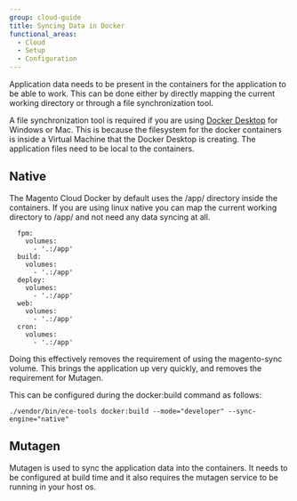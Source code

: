 ```yaml
---
group: cloud-guide
title: Syncing Data in Docker
functional_areas:
  - Cloud
  - Setup
  - Configuration
---
```


Application data needs to be present in the containers for the application to be able to work. This can be done either by directly mapping the current working directory or through a file synchronization tool. 

A file synchronization tool is required if you are using [Docker Desktop](https://www.docker.com/products/docker-desktop) for Windows or Mac. This is because the filesystem for the docker containers is inside a Virtual Machine that the Docker Desktop is creating. The application files need to be local to the containers. 


## Native
The Magento Cloud Docker by default uses the /app/ directory inside the containers. If you are using linux native you can map the current working directory to /app/ and not need any data syncing at all.

```
  fpm:
    volumes:
      - '.:/app'
  build:
    volumes:
      - '.:/app'
  deploy:
    volumes:
      - '.:/app'
  web:
    volumes:
      - '.:/app'
  cron:
    volumes:
      - '.:/app'
```

Doing this effectively removes the requirement of using the magento-sync volume. This brings the application up very quickly, and removes the requirement for Mutagen.

This can be configured during the docker:build command as follows:
```
./vendor/bin/ece-tools docker:build --mode="developer" --sync-engine="native"
```


## Mutagen
Mutagen is used to sync the application data into the containers. It needs to be configured at build time and it also requires the mutagen service to be running in your host os. 



